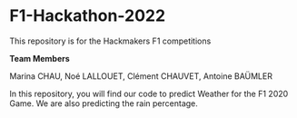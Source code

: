 # F1-Hackathon-2022
This repository is for the Hackmakers F1 competitions

**Team Members**

Marina CHAU, Noé LALLOUET, Clément CHAUVET, Antoine BAÜMLER

In this repository, you will find our code to predict Weather for the F1 2020 Game. We are also predicting the rain percentage.

